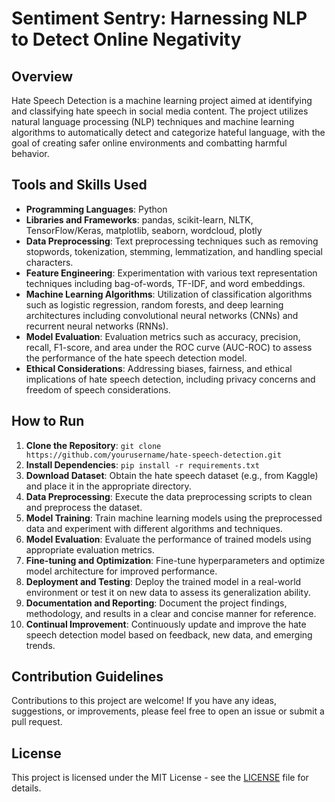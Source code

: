 # Sentiment Sentry: Harnessing NLP to Detect Online Negativity

## Overview
Hate Speech Detection is a machine learning project aimed at identifying and classifying hate speech in social media content. The project utilizes natural language processing (NLP) techniques and machine learning algorithms to automatically detect and categorize hateful language, with the goal of creating safer online environments and combatting harmful behavior.

## Tools and Skills Used
- **Programming Languages**: Python
- **Libraries and Frameworks**: pandas, scikit-learn, NLTK, TensorFlow/Keras, matplotlib, seaborn, wordcloud, plotly
- **Data Preprocessing**: Text preprocessing techniques such as removing stopwords, tokenization, stemming, lemmatization, and handling special characters.
- **Feature Engineering**: Experimentation with various text representation techniques including bag-of-words, TF-IDF, and word embeddings.
- **Machine Learning Algorithms**: Utilization of classification algorithms such as logistic regression, random forests, and deep learning architectures including convolutional neural networks (CNNs) and recurrent neural networks (RNNs).
- **Model Evaluation**: Evaluation metrics such as accuracy, precision, recall, F1-score, and area under the ROC curve (AUC-ROC) to assess the performance of the hate speech detection model.
- **Ethical Considerations**: Addressing biases, fairness, and ethical implications of hate speech detection, including privacy concerns and freedom of speech considerations.

## How to Run
1. **Clone the Repository**: `git clone https://github.com/yourusername/hate-speech-detection.git`
2. **Install Dependencies**: `pip install -r requirements.txt`
3. **Download Dataset**: Obtain the hate speech dataset (e.g., from Kaggle) and place it in the appropriate directory.
4. **Data Preprocessing**: Execute the data preprocessing scripts to clean and preprocess the dataset.
5. **Model Training**: Train machine learning models using the preprocessed data and experiment with different algorithms and techniques.
6. **Model Evaluation**: Evaluate the performance of trained models using appropriate evaluation metrics.
7. **Fine-tuning and Optimization**: Fine-tune hyperparameters and optimize model architecture for improved performance.
8. **Deployment and Testing**: Deploy the trained model in a real-world environment or test it on new data to assess its generalization ability.
9. **Documentation and Reporting**: Document the project findings, methodology, and results in a clear and concise manner for reference.
10. **Continual Improvement**: Continuously update and improve the hate speech detection model based on feedback, new data, and emerging trends.

## Contribution Guidelines
Contributions to this project are welcome! If you have any ideas, suggestions, or improvements, please feel free to open an issue or submit a pull request.

## License
This project is licensed under the MIT License - see the [LICENSE](LICENSE) file for details.
